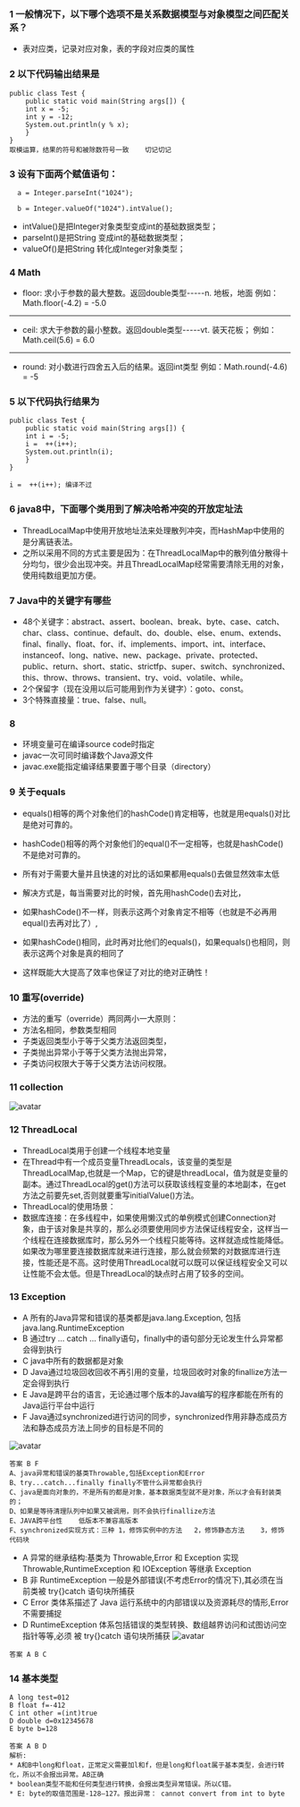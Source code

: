 ### **1 一般情况下，以下哪个选项不是关系数据模型与对象模型之间匹配关系？**
* 表对应类，记录对应对象，表的字段对应类的属性

### **2 以下代码输出结果是**
```
public class Test {
    public static void main(String args[]) {
    int x = -5;
    int y = -12;
    System.out.println(y % x);
    }
}
取模运算，结果的符号和被除数符号一致    切记切记
```

### **3 设有下面两个赋值语句：**
`  a = Integer.parseInt("1024");`

`  b = Integer.valueOf("1024").intValue();`
  * intValue()是把Integer对象类型变成int的基础数据类型； 
  * parseInt()是把String 变成int的基础数据类型； 
  * valueOf()是把String 转化成Integer对象类型；
  
### **4 Math**
 * floor: 求小于参数的最大整数。返回double类型-----n. 地板，地面
         例如：Math.floor(-4.2) = -5.0
-----------------------------------------------------------
 * ceil:   求大于参数的最小整数。返回double类型-----vt. 装天花板；
         例如：Math.ceil(5.6) = 6.0
-----------------------------------------------------------
 * round: 对小数进行四舍五入后的结果。返回int类型
         例如：Math.round(-4.6) = -5
  
### **5 以下代码执行结果为**
```
public class Test {
    public static void main(String args[]) {
    int i = -5;
    i =  ++(i++);
    System.out.println(i);
    }
}
```
    i =  ++(i++); 编译不过
    
### **6 java8中，下面哪个类用到了解决哈希冲突的开放定址法**
* ThreadLocalMap中使用开放地址法来处理散列冲突，而HashMap中使用的是分离链表法。
* 之所以采用不同的方式主要是因为：在ThreadLocalMap中的散列值分散得十分均匀，很少会出现冲突。并且ThreadLocalMap经常需要清除无用的对象，使用纯数组更加方便。

### **7 Java中的关键字有哪些**

* 48个关键字：abstract、assert、boolean、break、byte、case、catch、char、class、continue、default、do、double、else、enum、extends、final、finally、float、for、if、implements、import、int、interface、instanceof、long、native、new、package、private、protected、public、return、short、static、strictfp、super、switch、synchronized、this、throw、throws、transient、try、void、volatile、while。
* 2个保留字（现在没用以后可能用到作为关键字）：goto、const。
* 3个特殊直接量：true、false、null。 

### **8**
* 环境变量可在编译source code时指定
* javac一次可同时编译数个Java源文件
* javac.exe能指定编译结果要置于哪个目录（directory）

### **9 关于equals**
* equals()相等的两个对象他们的hashCode()肯定相等，也就是用equals()对比是绝对可靠的。

* hashCode()相等的两个对象他们的equal()不一定相等，也就是hashCode()不是绝对可靠的。

* 所有对于需要大量并且快速的对比的话如果都用equals()去做显然效率太低
* 解决方式是，每当需要对比的时候，首先用hashCode()去对比，
* 如果hashCode()不一样，则表示这两个对象肯定不相等（也就是不必再用equal()去再对比了）,
* 如果hashCode()相同，此时再对比他们的equals()，如果equals()也相同，则表示这两个对象是真的相同了
* 这样既能大大提高了效率也保证了对比的绝对正确性！

### **10 重写(override)**
 * 方法的重写（override）两同两小一大原则：
 * 方法名相同，参数类型相同
 * 子类返回类型小于等于父类方法返回类型，
 * 子类抛出异常小于等于父类方法抛出异常，
 * 子类访问权限大于等于父类方法访问权限。
  
### **11 collection**
 ![avatar](collection.png)
 
### **12 ThreadLocal**
* ThreadLocal类用于创建一个线程本地变量
* 在Thread中有一个成员变量ThreadLocals，该变量的类型是ThreadLocalMap,也就是一个Map，它的键是threadLocal，值为就是变量的副本。通过ThreadLocal的get()方法可以获取该线程变量的本地副本，在get方法之前要先set,否则就要重写initialValue()方法。
* ThreadLocal的使用场景：
* 数据库连接：在多线程中，如果使用懒汉式的单例模式创建Connection对象，由于该对象是共享的，那么必须要使用同步方法保证线程安全，这样当一个线程在连接数据库时，那么另外一个线程只能等待。这样就造成性能降低。如果改为哪里要连接数据库就来进行连接，那么就会频繁的对数据库进行连接，性能还是不高。这时使用ThreadLocal就可以既可以保证线程安全又可以让性能不会太低。但是ThreadLocal的缺点时占用了较多的空间。

### **13 Exception** 
* A  所有的Java异常和错误的基类都是java.lang.Exception, 包括java.lang.RuntimeException
* B  通过try … catch … finally语句，finally中的语句部分无论发生什么异常都会得到执行
* C  java中所有的数据都是对象
* D  Java通过垃圾回收回收不再引用的变量，垃圾回收时对象的finallize方法一定会得到执行
* E  Java是跨平台的语言，无论通过哪个版本的Java编写的程序都能在所有的Java运行平台中运行
* F  Java通过synchronized进行访问的同步，synchronized作用非静态成员方法和静态成员方法上同步的目标是不同的
 
 ![avatar](RuntimeDataAreas.png)
 ```
答案 B F
A、java异常和错误的基类Throwable,包括Exception和Error
B、try...catch...finally finally不管什么异常都会执行
C、java是面向对象的，不是所有的都是对象，基本数据类型就不是对象，所以才会有封装类的；
D、如果是等待清理队列中如果又被调用，则不会执行finallize方法
E、JAVA跨平台性    低版本不兼容高版本
F、synchronized实现方式：三种 1，修饰实例中的方法   2，修饰静态方法    3，修饰代码块
```
* A 异常的继承结构:基类为 Throwable,Error 和 Exception 实现 Throwable,RuntimeException 和 IOException 等继承 Exception
* B 非 RuntimeException 一般是外部错误(不考虑Error的情况下),其必须在当前类被 try{}catch 语句块所捕获
* C Error 类体系描述了 Java 运行系统中的内部错误以及资源耗尽的情形,Error 不需要捕捉
* D RuntimeException 体系包括错误的类型转换、数组越界访问和试图访问空指针等等,必须 被 try{}catch 语句块所捕获
 ![avatar](Exception.png)
 
`答案 A B C` 

### **14 基本类型**
```
A long test=012
B float f=-412
C int other =(int)true
D double d=0x12345678
E byte b=128

答案 A B D
解析:
* A和B中long和float，正常定义需要加l和f，但是long和float属于基本类型，会进行转化，所以不会报出异常。AB正确
* boolean类型不能和任何类型进行转换，会报出类型异常错误。所以C错。
* E: byte的取值范围是-128—127。报出异常： cannot convert from int to byte
```